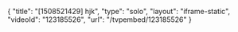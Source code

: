 {
    "title": "[1508521429] hjk",
    "type": "solo",
    "layout": "iframe-static",
    "videoId": "123185526",
    "url": "\/tvpembed\/123185526"
}